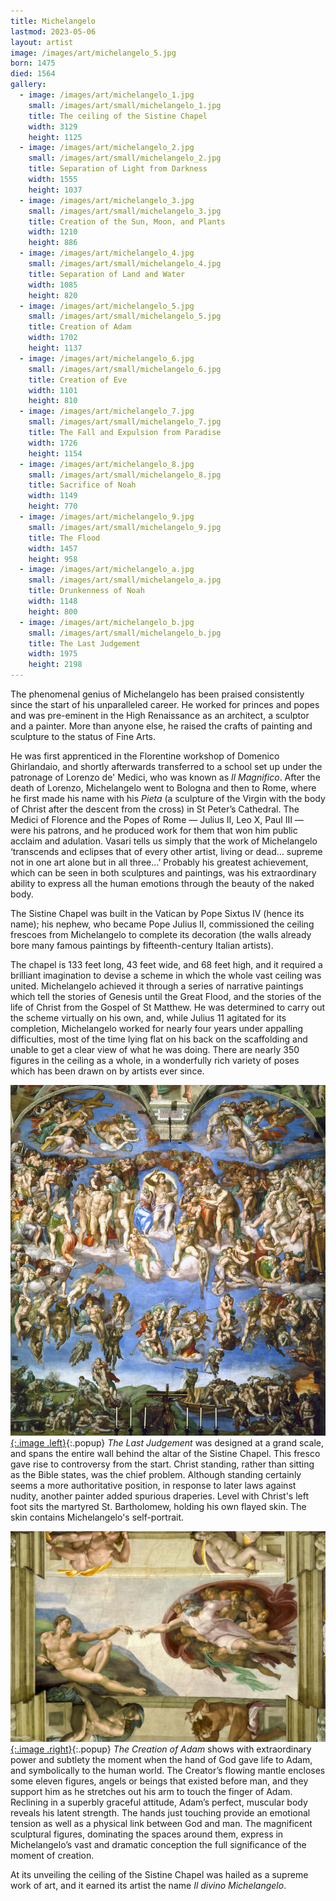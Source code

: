 ```yaml
---
title: Michelangelo
lastmod: 2023-05-06
layout: artist
image: /images/art/michelangelo_5.jpg
born: 1475
died: 1564
gallery:
  - image: /images/art/michelangelo_1.jpg
    small: /images/art/small/michelangelo_1.jpg
    title: The ceiling of the Sistine Chapel
    width: 3129
    height: 1125
  - image: /images/art/michelangelo_2.jpg
    small: /images/art/small/michelangelo_2.jpg
    title: Separation of Light from Darkness
    width: 1555
    height: 1037
  - image: /images/art/michelangelo_3.jpg
    small: /images/art/small/michelangelo_3.jpg
    title: Creation of the Sun, Moon, and Plants
    width: 1210
    height: 886
  - image: /images/art/michelangelo_4.jpg
    small: /images/art/small/michelangelo_4.jpg
    title: Separation of Land and Water
    width: 1085
    height: 820
  - image: /images/art/michelangelo_5.jpg
    small: /images/art/small/michelangelo_5.jpg
    title: Creation of Adam
    width: 1702
    height: 1137
  - image: /images/art/michelangelo_6.jpg
    small: /images/art/small/michelangelo_6.jpg
    title: Creation of Eve
    width: 1101
    height: 810
  - image: /images/art/michelangelo_7.jpg
    small: /images/art/small/michelangelo_7.jpg
    title: The Fall and Expulsion from Paradise
    width: 1726
    height: 1154
  - image: /images/art/michelangelo_8.jpg
    small: /images/art/small/michelangelo_8.jpg
    title: Sacrifice of Noah
    width: 1149
    height: 770
  - image: /images/art/michelangelo_9.jpg
    small: /images/art/small/michelangelo_9.jpg
    title: The Flood
    width: 1457
    height: 958
  - image: /images/art/michelangelo_a.jpg
    small: /images/art/small/michelangelo_a.jpg
    title: Drunkenness of Noah
    width: 1148
    height: 800
  - image: /images/art/michelangelo_b.jpg
    small: /images/art/small/michelangelo_b.jpg
    title: The Last Judgement
    width: 1975
    height: 2198
---
```


The phenomenal genius of Michelangelo has been praised consistently since the
start of his unparalleled career. He worked for princes and popes and was
pre-eminent in the High Renaissance as an architect, a sculptor and a painter.
More than anyone else, he raised the crafts of painting and sculpture to the
status of Fine Arts.

He was first apprenticed in the Florentine workshop of Domenico Ghirlandaio,
and shortly afterwards transferred to a school set up under the patronage of
Lorenzo de' Medici, who was known as _Il Magnifico_. After the death of
Lorenzo, Michelangelo went to Bologna and then to Rome, where he first made his
name with his _Pieta_ (a sculpture of the Virgin with the body of Christ after
the descent from the cross) in St Peter’s Cathedral. The Medici of Florence and
the Popes of Rome &mdash; Julius II, Leo X, Paul III &mdash; were his patrons,
and he produced work for them that won him public acclaim and adulation. Vasari
tells us simply that the work of Michelangelo ‘transcends and eclipses that of
every other artist, living or dead... supreme not in one art alone but in all
three...’ Probably his greatest achievement, which can be seen in both
sculptures and paintings, was his extraordinary ability to express all the
human emotions through the beauty of the naked body.

The Sistine Chapel was built in the Vatican by Pope Sixtus IV (hence its name);
his nephew, who became Pope Julius II, commissioned the ceiling frescoes from
Michelangelo to complete its decoration (the walls already bore many famous
paintings by fifteenth-century Italian artists).

The chapel is 133 feet long, 43 feet wide, and 68 feet high, and it required a
brilliant imagination to devise a scheme in which the whole vast ceiling was
united.  Michelangelo achieved it through a series of narrative paintings which
tell the stories of Genesis until the Great Flood, and the stories of the life
of Christ from the Gospel of St Matthew. He was determined to carry out the
scheme virtually on his own, and, while Julius 11 agitated for its completion,
Michelangelo worked for nearly four years under appalling difficulties, most of
the time lying flat on his back on the scaffolding and unable to get a clear
view of what he was doing. There are nearly 350 figures in the ceiling as a
whole, in a wonderfully rich variety of poses which has been drawn on by
artists ever since.

[![The Last Judgement](/images/art/michelangelo_b.jpg){:.image .left}](/images/art/michelangelo_b.jpg){:.popup}
_The Last Judgement_ was designed at a grand scale, and spans the entire wall
behind the altar of the Sistine Chapel. This fresco gave rise to controversy
from the start. Christ standing, rather than sitting as the Bible states, was
the chief problem. Although standing certainly seems a more authoritative
position, in response to later laws against nudity, another painter added
spurious draperies. Level with Christ's left foot sits the martyred St.
Bartholomew, holding his own flayed skin. The skin contains Michelangelo's
self-portrait.

[![The Creation of Adam](/images/art/michelangelo_5.jpg){:.image .right}](/images/art/michelangelo_5.jpg){:.popup}
_The Creation of Adam_ shows with extraordinary power and subtlety the moment
when the hand of God gave life to Adam, and symbolically to the human world.
The Creator’s flowing mantle encloses some eleven figures, angels or beings
that existed before man, and they support him as he stretches out his arm to
touch the finger of Adam. Reclining in a superbly graceful attitude, Adam’s
perfect, muscular body reveals his latent strength. The hands just touching
provide an emotional tension as well as a physical link between God and man.
The magnificent sculptural figures, dominating the spaces around them, express
in Michelangelo’s vast and dramatic conception the full significance of the
moment of creation.

At its unveiling the ceiling of the Sistine Chapel was hailed as a supreme work
of art, and it earned its artist the name _Il divino Michelangelo_.

